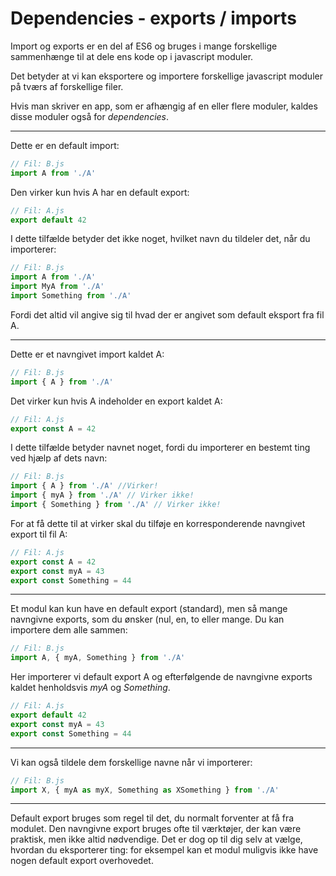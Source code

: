 # Dependencies - exports / imports 

Import og exports er en del af ES6 og bruges i mange forskellige sammenhænge til at dele 
ens kode op i javascript moduler.

Det betyder at vi kan eksportere og importere forskellige javascript moduler på tværs af forskellige filer.

Hvis man skriver en app, som er afhængig af en eller flere moduler, kaldes disse moduler  også for *dependencies*.
___


Dette er en default import:
```js
// Fil: B.js
import A from './A'
```
Den virker kun hvis A har en default export:
```js
// Fil: A.js
export default 42
```
I dette tilfælde betyder det ikke noget, hvilket navn du tildeler det, når du importerer:
```js
// Fil: B.js
import A from './A'
import MyA from './A'
import Something from './A'
```
Fordi det altid vil angive sig til hvad der er angivet som default eksport fra fil A.
___
Dette er et navngivet import kaldet A:
```js
// Fil: B.js
import { A } from './A'
```
Det virker kun hvis A indeholder en export kaldet A:
```js
// Fil: A.js
export const A = 42
```
I dette tilfælde betyder navnet noget, fordi du importerer en bestemt ting ved hjælp af dets navn:
```js
// Fil: B.js
import { A } from './A' //Virker!
import { myA } from './A' // Virker ikke!
import { Something } from './A' // Virker ikke!
```
For at få dette til at virker skal du tilføje en  korresponderende navngivet export til fil A:
```js
// Fil: A.js
export const A = 42
export const myA = 43
export const Something = 44
```
___
Et modul kan kun have en default export (standard), men så mange navngivne exports, som du ønsker (nul, en, to eller mange. Du kan importere dem alle sammen:
```js
// Fil: B.js
import A, { myA, Something } from './A'
```
Her importerer vi default export A og efterfølgende de navngivne exports kaldet henholdsvis *myA* og *Something*.
```js
// Fil: A.js
export default 42
export const myA = 43
export const Something = 44
```
___
Vi kan også tildele dem forskellige navne når vi importerer:
```js 
// Fil: B.js
import X, { myA as myX, Something as XSomething } from './A'
```
___
Default export bruges som regel til det, du normalt forventer at få fra modulet. Den navngivne export bruges ofte til værktøjer, der kan være praktisk, men ikke altid nødvendige. Det er dog op til dig selv at vælge, hvordan du eksporterer ting: for eksempel kan et modul muligvis ikke have nogen default export overhovedet.